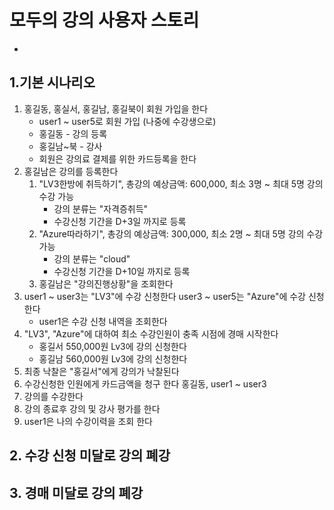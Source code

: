 # 모두의 강의 사용자 스토리
-
## 1.기본 시나리오

1. 홍길동, 홍실서, 홍길남, 홍길북이 회원 가입을 한다
   - user1 ~ user5로 회원 가입 (나중에 수강생으로)
   - 홍길동 - 강의 등록
   - 홍길남~북 - 강사
   - 회원은 강의료 결제를 위한 카드등록을 한다
2. 홍길남은 강의를 등록한다
   1. "LV3한방에 취득하기", 총강의 예상금액: 600,000, 최소 3명 ~ 최대 5명 강의 수강 가능
      - 강의 분류는 "자격증취득"
      - 수강신청 기간을 D+3일 까지로 등록
   2. "Azure따라하기", 총강의 예상금액: 300,000, 최소 2명 ~ 최대 5명 강의 수강 가능
      - 강의 분류는 "cloud"
      - 수강신청 기간을 D+10일 까지로 등록
   3. 홍길남은 "강의진행상황"을 조회한다
3. user1 ~ user3는 "LV3"에 수강 신청한다
   user3 ~ user5는 "Azure"에 수강 신청한다
   - user1은 수강 신청 내역을 조회한다
4. "LV3", "Azure"에 대하여 최소 수강인원이 충족 시점에 경매 시작한다
   - 홍길서 550,000원 Lv3에 강의 신청한다
   - 홍길남 560,000원 Lv3에 강의 신청한다
5. 최종 낙찰은 "홍길서"에게 강의가 낙찰된다
6. 수강신청한 인원에게 카드금액을 청구 한다
    홍길동, user1 ~ user3
7. 강의를 수강한다
8. 강의 종료후 강의 및 강사 평가를 한다
9. user1은 나의 수강이력을 조회 한다

## 2. 수강 신청 미달로 강의 폐강

## 3. 경매 미달로 강의 폐강
